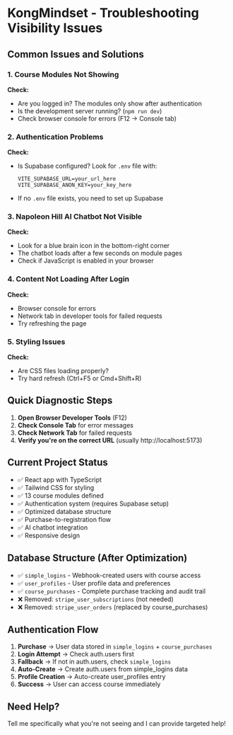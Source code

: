 # KongMindset - Troubleshooting Visibility Issues

## Common Issues and Solutions

### 1. Course Modules Not Showing
**Check:**
- Are you logged in? The modules only show after authentication
- Is the development server running? (`npm run dev`)
- Check browser console for errors (F12 → Console tab)

### 2. Authentication Problems
**Check:**
- Is Supabase configured? Look for `.env` file with:
  ```
  VITE_SUPABASE_URL=your_url_here
  VITE_SUPABASE_ANON_KEY=your_key_here
  ```
- If no `.env` file exists, you need to set up Supabase

### 3. Napoleon Hill AI Chatbot Not Visible
**Check:**
- Look for a blue brain icon in the bottom-right corner
- The chatbot loads after a few seconds on module pages
- Check if JavaScript is enabled in your browser

### 4. Content Not Loading After Login
**Check:**
- Browser console for errors
- Network tab in developer tools for failed requests
- Try refreshing the page

### 5. Styling Issues
**Check:**
- Are CSS files loading properly?
- Try hard refresh (Ctrl+F5 or Cmd+Shift+R)

## Quick Diagnostic Steps

1. **Open Browser Developer Tools** (F12)
2. **Check Console Tab** for error messages
3. **Check Network Tab** for failed requests
4. **Verify you're on the correct URL** (usually http://localhost:5173)

## Current Project Status
- ✅ React app with TypeScript
- ✅ Tailwind CSS for styling  
- ✅ 13 course modules defined
- ✅ Authentication system (requires Supabase setup)
- ✅ Optimized database structure
- ✅ Purchase-to-registration flow
- ✅ AI chatbot integration
- ✅ Responsive design

## Database Structure (After Optimization)
- ✅ `simple_logins` - Webhook-created users with course access
- ✅ `user_profiles` - User profile data and preferences  
- ✅ `course_purchases` - Complete purchase tracking and audit trail
- ❌ Removed: `stripe_user_subscriptions` (not needed)
- ❌ Removed: `stripe_user_orders` (replaced by course_purchases)

## Authentication Flow
1. **Purchase** → User data stored in `simple_logins` + `course_purchases`
2. **Login Attempt** → Check auth.users first
3. **Fallback** → If not in auth.users, check `simple_logins`
4. **Auto-Create** → Create auth.users from simple_logins data
5. **Profile Creation** → Auto-create user_profiles entry
6. **Success** → User can access course immediately

## Need Help?
Tell me specifically what you're not seeing and I can provide targeted help!